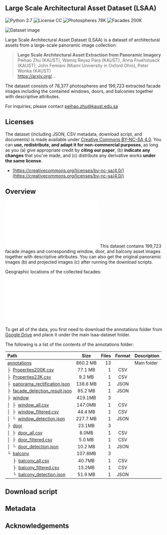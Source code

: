 ## Large Scale Architectural Asset Dataset (LSAA)
![Python 3.7](https://img.shields.io/badge/python-3.7-green.svg?style=plastic)
![License CC](https://img.shields.io/badge/license-CC-green.svg?style=plastic)
![Photospheres 78K](https://img.shields.io/badge/photospheres-78K-green.svg?style=plastic)
![Facades 200K](https://img.shields.io/badge/facades-200K-green.svg?style=plastic)

![Dataset image](./facades_windows.png)

Large Scale Architectural Asset Dataset (LSAA) is  a dataset of architectural assets from a large-scale panoramic image collection:

> **Large Scale Architectural Asset Extraction from Panoramic Imagery**<br>
> Peihao Zhu (KAUST), Wamiq Reyaz Para (KAUST), Anna Fruehstueck (KAUST), John Femiani (Miami University in Oxford Ohio), Peter Wonka (KAUST)<br>
> https://arxiv.org/...


The dataset consists of 78,377 photospheres and 199,723 extracted facade images including the contained windows, doors, and balconies together with descriptive attributes.

For inquiries, please contact peihao.zhu@kaust.edu.sa

## Licenses
The dataset (including JSON, CSV metadata, download script, and documents) is made available under [Creative Commons BY-NC-SA 4.0](https://creativecommons.org/licenses/by-nc-sa/4.0/). You can **use, redistribute, and adapt it for non-commercial purposes**, as long as you (a) give appropriate credit by **citing our paper**, (b) **indicate any changes** that you've made, and (c) distribute any derivative works **under the same license**.

* [https://creativecommons.org/licenses/by-nc-sa/4.0/](https://creativecommons.org/licenses/by-nc-sa/4.0/)

## Overview
![Teaser](./teaser.pdf)
This dataset contains 199,723 facade images and corresponding window, door, and balcony asset images together with descriptive attributes. You can also get the original panoramic images (b) and projected images (c) after running the download scripts.

Geographic locations of the collected facades:
![locations](./locations.pdf)

To get all of the data, you first need to download the annotations folder from [Google Drive](https://drive.google.com/open?id=1hnMSMuA4fY28rqkI64asGmhUWKg_OMc5) and place it under the main lsaa-dataset folder.

The following is a list of the contents of the annotations folder:

| Path | Size | Files | Format | Description
| :--- | :--: | ----: | :----: | :----------
| [annotations](https://drive.google.com/open?id=1hnMSMuA4fY28rqkI64asGmhUWKg_OMc5) | 860.2 MB | 13 | | Main folder
| &boxvr;&nbsp; [Properties200K.csv](https://drive.google.com/open?id=1XR5CNsQGg9803yJ_YYtcchgZlXizv_gx) | 77.1 MB | 1 | CSV | 
| &boxvr;&nbsp; [Properties23K.csv](https://drive.google.com/open?id=1ghPJjIHrao77-T8tvTlVn9cp9cKhZeLf) | 9.2 MB | 1 | CSV | 
| &boxvr;&nbsp; [panorama_rectification.json](https://drive.google.com/open?id=12cOD19PeknR8uD7ePpJ74fOkVszQnj0G) | 138.6 MB | 1 | JSON | 
| &boxvr;&nbsp; [facade_detection_result.json](https://drive.google.com/open?id=195uDy_l3dWbX8kVepHkcnpfKbq4ChiGF) | 85.2 MB | 1 | JSON | 
| &boxvr;&nbsp; [window](https://drive.google.com/open?id=1AAp8TrHhAHvjHC6_XXQtiMNtmE9rVyoa) | 419.1MB | 3 | | 
| &boxv;&nbsp; &boxvr;&nbsp; [window_all.csv](https://drive.google.com/open?id=1ZzU1K6J-V4fA1lFJQZvHxs1pAgeGvDzJ) | 147.0MB | 1 | CSV | 
| &boxv;&nbsp; &boxvr;&nbsp; [window_filtered.csv](https://drive.google.com/open?id=1B9VRjIjmjwinWSCtdasHkN5cIg5dr4Dd) | 44.4 MB | 1 | CSV | 
| &boxv;&nbsp; &boxur;&nbsp; [window_detection.json](https://drive.google.com/open?id=17BVv-83BZrKj6rMe8FJyzTBiI58sE35e) | 227.7 MB | 1 | JSON | 
| &boxvr;&nbsp; [door](https://drive.google.com/open?id=1Rojo5dhgLejOhznrHijUcnMcFqKofEeK) | 23.1MB | 3 | | 
| &boxv;&nbsp; &boxvr;&nbsp; [door_all.csv](https://drive.google.com/open?id=1pVBiEmKPDelo_ThiSMTeWgqOwUzcIyRL) | 8.0MB | 1 | CSV | 
| &boxv;&nbsp; &boxvr;&nbsp; [door_filtered.csv](https://drive.google.com/open?id=102pCJ9VczUHMfOGPXOhbMnql6KJ19paL) | 5.0 MB | 1 | CSV | 
| &boxv;&nbsp; &boxur;&nbsp; [door_detection.json](https://drive.google.com/open?id=1S48sCwfWYHX6-XkhMAvtkdRrNXJMA_xc) | 10.2 MB | 1 | JSON | 
| &boxur;&nbsp; [balcony](https://drive.google.com/open?id=13qt-1BPgDp7WBJFs9YCDWHTcZGtX2mXL) | 107.8MB | 3 | | 
| &ensp;&ensp; &boxvr;&nbsp; [balcony_all.csv](https://drive.google.com/open?id=1TqoKAbbriRoKrdm2I6ODk5MUfcmMtFw9)| 40.7MB | 1 | CSV | 
| &ensp;&ensp; &boxvr;&nbsp; [balcony_filtered.csv](https://drive.google.com/open?id=1aTpfpy7Nii3x8il4ieiBzZrI2fjgYkav)| 15.2MB | 1 | CSV | 
| &ensp;&ensp; &boxur;&nbsp; [balcony_detection.json](https://drive.google.com/open?id=1ymygF05ZbiJ4faMJQqDODZDefFVX-HjI) | 51.9 MB | 1 | JSON | 

## Download script

## Metadata

## Acknowledgements



